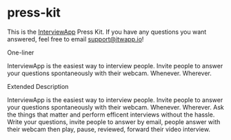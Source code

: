 press-kit
=========

This is the <a href="http://itwapp.io">InterviewApp<a/> Press Kit. If you have any questions you want answered, feel free to email support@itwapp.io!

One-liner

InterviewApp is the easiest way to interview people. Invite people to answer your questions spontaneously with their webcam. Whenever. Wherever.

Extended Description

InterviewApp is the easiest way to interview people. Invite people to answer your questions spontaneously with their webcam. Whenever. Wherever. Ask the things that matter and perform efficent interviews without the hassle. Write your questions, invite people to answer by email, people answer with their webcam then play, pause, reviewed, forward their video interview.
